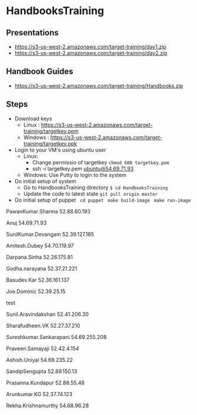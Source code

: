 # HandbooksTraining

## Presentations
* https://s3-us-west-2.amazonaws.com/target-training/day1.zip
* https://s3-us-west-2.amazonaws.com/target-training/day2.zip

## Handbook Guides
* https://s3-us-west-2.amazonaws.com/target-training/Handbooks.zip

## Steps
* Download keys
  * Linux : https://s3-us-west-2.amazonaws.com/target-training/targetkey.pem
  * Windows : https://s3-us-west-2.amazonaws.com/target-training/targetkey.ppk
* Login to your VM's using ubuntu user
  * Linux:
    * Change permissio of targetkey
    ```chmod 600 targetkey.pem```
    * ssh -i targetkey.pem ubuntu@54.69.71.93
  * Windows: Use Putty to login to the system
* Do initial setup of system
  * Go to HandbooksTraining directory
  ```$ cd HandbooksTraining```
  * Update the code to latest state
  ```git pull origin master```
* Do initial setup of puppet
``` cd puppet```
``` make build-image```
``` make run-image```


PawanKumar.Sharma
52.88.60.193
 
Anuj
54.69.71.93
 
SunilKumar.Devangam
52.39.127.185
 
Amitesh.Dubey
54.70.119.97
 
Darpana.Sinha
52.26.175.81
 
Godha.narayana
52.37.21.221
 
Basudev.Kar
52.36.161.137
 
Joe.Dominic
52.39.25.15
 
test
 
Sunil.Aravindakshan
52.41.206.30
 
Sharafudheen.VK
52.27.37.210
 
Sureshkumar.Sankarapani
54.69.255.208
 
Praveen.Samayaji
52.42.4.154
 
Ashish.Uniyal
54.69.235.22
 
SandipSengupta
52.89.150.13
 
Prasanna.Kundapur
52.88.55.48
 
Arunkumar.KG
52.37.74.123
 
Rekha.Krishnamurthy
54.68.96.28
